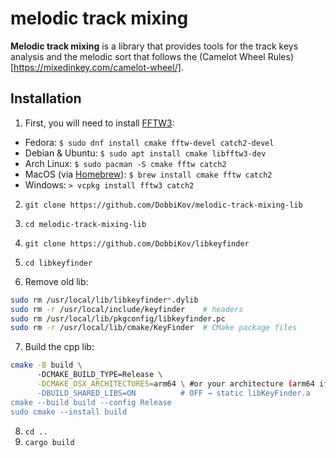 # melodic track mixing
**Melodic track mixing** is a library that provides tools for the track keys analysis and the melodic sort that follows the (Camelot Wheel Rules)[https://mixedinkey.com/camelot-wheel/].

## Installation
1. First, you will need to install [FFTW3](http://www.fftw.org/download.html):

* Fedora: `$ sudo dnf install cmake fftw-devel catch2-devel`
* Debian & Ubuntu: `$ sudo apt install cmake libfftw3-dev`
* Arch Linux: `$ sudo pacman -S cmake fftw catch2`
* MacOS (via [Homebrew](https://brew.sh/)): `$ brew install cmake fftw catch2`
* Windows: `> vcpkg install fftw3 catch2`

2. `git clone https://github.com/DobbiKov/melodic-track-mixing-lib`
3. `cd melodic-track-mixing-lib`
4. `git clone https://github.com/DobbiKov/libkeyfinder`
5. `cd libkeyfinder`

6. Remove old lib:
```sh
sudo rm /usr/local/lib/libkeyfinder*.dylib                                                                                                              ─╯
sudo rm -r /usr/local/include/keyfinder    # headers
sudo rm /usr/local/lib/pkgconfig/libkeyfinder.pc
sudo rm -r /usr/local/lib/cmake/KeyFinder  # CMake package files
```

7. Build the cpp lib:
```sh
cmake -B build \                                                                                                                                        ─╯
      -DCMAKE_BUILD_TYPE=Release \
      -DCMAKE_OSX_ARCHITECTURES=arm64 \ #or your architecture (arm64 if you're on arm (macbooks with m chips for example))
      -DBUILD_SHARED_LIBS=ON          # OFF → static libKeyFinder.a
cmake --build build --config Release
sudo cmake --install build
```

8. `cd ..`
9. `cargo build`

